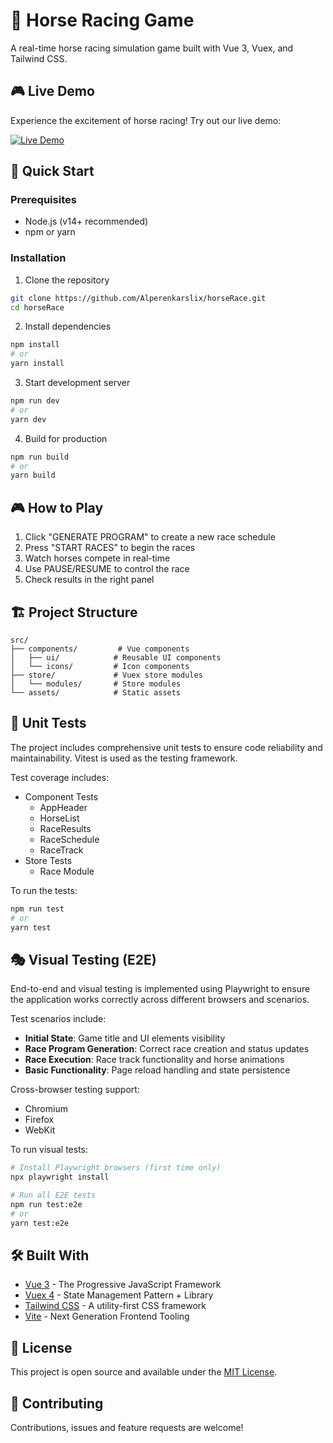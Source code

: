 # 🏇 Horse Racing Game

A real-time horse racing simulation game built with Vue 3, Vuex, and Tailwind CSS.

## 🎮 Live Demo

Experience the excitement of horse racing! Try out our live demo:

[![Live Demo](https://img.shields.io/badge/Live_Demo-Click_Here-blue?style=for-the-badge)](https://alperenkarslix.github.io/horseRace/)

## 🚀 Quick Start

### Prerequisites

- Node.js (v14+ recommended)
- npm or yarn

### Installation

1. Clone the repository
```bash
git clone https://github.com/Alperenkarslix/horseRace.git
cd horseRace
```

2. Install dependencies
```bash
npm install
# or
yarn install
```

3. Start development server
```bash
npm run dev
# or
yarn dev
```

4. Build for production
```bash
npm run build
# or
yarn build
```

## 🎮 How to Play

1. Click "GENERATE PROGRAM" to create a new race schedule
2. Press "START RACES" to begin the races
3. Watch horses compete in real-time
4. Use PAUSE/RESUME to control the race
5. Check results in the right panel

## 🏗️ Project Structure

```
src/
├── components/         # Vue components
│   ├── ui/            # Reusable UI components
│   └── icons/         # Icon components
├── store/             # Vuex store modules
│   └── modules/       # Store modules
└── assets/            # Static assets
```

## 🧪 Unit Tests

The project includes comprehensive unit tests to ensure code reliability and maintainability. Vitest is used as the testing framework.

Test coverage includes:
- Component Tests
  - AppHeader
  - HorseList
  - RaceResults
  - RaceSchedule
  - RaceTrack
- Store Tests
  - Race Module

To run the tests:
```bash
npm run test
# or
yarn test
```

## 🎭 Visual Testing (E2E)

End-to-end and visual testing is implemented using Playwright to ensure the application works correctly across different browsers and scenarios.

Test scenarios include:
- **Initial State**: Game title and UI elements visibility
- **Race Program Generation**: Correct race creation and status updates
- **Race Execution**: Race track functionality and horse animations
- **Basic Functionality**: Page reload handling and state persistence

Cross-browser testing support:
- Chromium
- Firefox
- WebKit

To run visual tests:
```bash
# Install Playwright browsers (first time only)
npx playwright install

# Run all E2E tests
npm run test:e2e
# or
yarn test:e2e
```

## 🛠️ Built With

- [Vue 3](https://v3.vuejs.org/) - The Progressive JavaScript Framework
- [Vuex 4](https://vuex.vuejs.org/) - State Management Pattern + Library
- [Tailwind CSS](https://tailwindcss.com/) - A utility-first CSS framework
- [Vite](https://vitejs.dev/) - Next Generation Frontend Tooling

## 📝 License

This project is open source and available under the [MIT License](LICENSE).

## 🤝 Contributing

Contributions, issues and feature requests are welcome!
